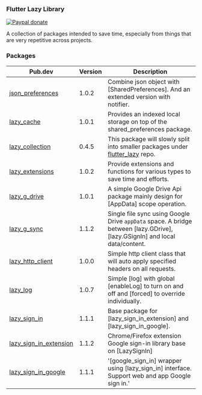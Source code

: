 ### Flutter Lazy Library
[![Paypal donate](https://www.paypalobjects.com/en_US/i/btn/btn_donate_LG.gif)](https://www.paypal.com/donate/?business=HZF49NM9D35SJ&no_recurring=0&currency_code=CAD)

A collection of packages intended to save time, especially from things that are very repetitive across projects.
### Packages
Pub.dev|Version|Description
---|---|---
[json_preferences](https://pub.dev/packages/json_preferences)|1.0.2|Combine json object with [SharedPreferences]. And an extended version with notifier.
[lazy_cache](https://pub.dev/packages/lazy_cache)|1.0.1|Provides an indexed local storage on top of the shared_preferences package.
[lazy_collection](https://pub.dev/packages/lazy_collection)|0.4.5|This package will slowly split into smaller packages under [flutter_lazy](https://github.com/j-siu/flutter_lazy) repo.
[lazy_extensions](https://pub.dev/packages/lazy_extensions)|1.0.2|Provide extensions and functions for various types to save time and efforts.
[lazy_g_drive](https://pub.dev/packages/lazy_g_drive)|1.0.1|A simple Google Drive Api package mainly design for [AppData] scope operation.
[lazy_g_sync](https://pub.dev/packages/lazy_g_sync)|1.1.2|Single file sync using Google Drive `appData` space. A bridge between [lazy.GDrive], [lazy.GSignIn] and local data/content.
[lazy_http_client](https://pub.dev/packages/lazy_http_client)|1.0.0|Simple http client class that will auto apply specified headers on all requests.
[lazy_log](https://pub.dev/packages/lazy_log)|1.0.7|Simple [log] with global [enableLog] to turn on and off and [forced] to override individually.
[lazy_sign_in](https://pub.dev/packages/lazy_sign_in)|1.1.1|Base package for [lazy_sign_in_extension] and [lazy_sign_in_google].
[lazy_sign_in_extension](https://pub.dev/packages/lazy_sign_in_extension)|1.1.2|Chrome/Firefox extension Google sign-in library base on [LazySignIn]
[lazy_sign_in_google](https://pub.dev/packages/lazy_sign_in_google)|1.1.1|'[google_sign_in] wrapper using [lazy_sign_in] interface. Support web and app Google sign in.'
